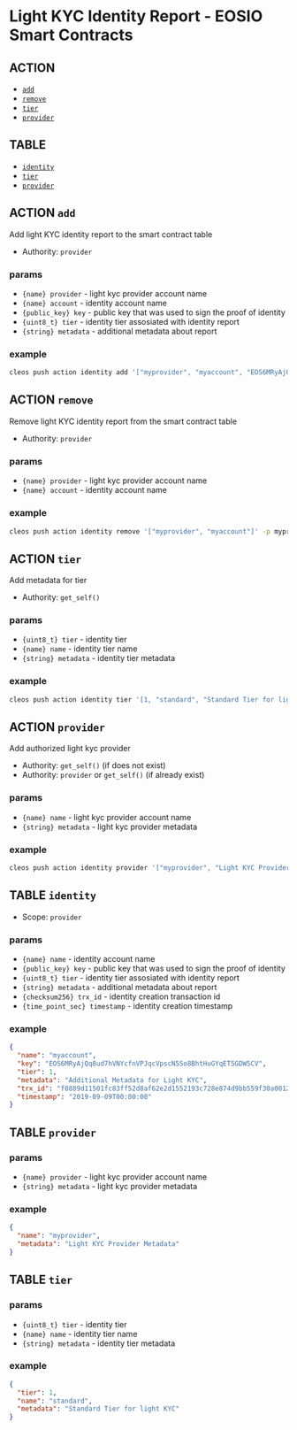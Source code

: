 # Light KYC Identity Report - EOSIO Smart Contracts

## ACTION

- [`add`](#action-add)
- [`remove`](#action-remove)
- [`tier`](#action-tier)
- [`provider`](#action-provider)

## TABLE

- [`identity`](#identity-table)
- [`tier`](#tier-table)
- [`provider`](#provider-table)

## ACTION `add`

Add light KYC identity report to the smart contract table

- Authority: `provider`

### params

- `{name} provider` - light kyc provider account name
- `{name} account` - identity account name
- `{public_key} key` - public key that was used to sign the proof of identity
- `{uint8_t} tier` - identity tier assosiated with identity report
- `{string} metadata` - additional metadata about report

### example

```bash
cleos push action identity add '["myprovider", "myaccount", "EOS6MRyAjQq8ud7hVNYcfnVPJqcVpscN5So8BhtHuGYqET5GDW5CV", 1, "Additional Metadata for Light KYC"]' -p myprovider
```

## ACTION `remove`

Remove light KYC identity report from the smart contract table

- Authority: `provider`

### params

- `{name} provider` - light kyc provider account name
- `{name} account` - identity account name

### example

```bash
cleos push action identity remove '["myprovider", "myaccount"]' -p myprovider
```

## ACTION `tier`

Add metadata for tier

- Authority: `get_self()`

### params

- `{uint8_t} tier` - identity tier
- `{name} name` - identity tier name
- `{string} metadata` - identity tier metadata

### example

```bash
cleos push action identity tier '[1, "standard", "Standard Tier for light KYC"]' -p identity
```

## ACTION `provider`

Add authorized light kyc provider

- Authority: `get_self()` (if does not exist)
- Authority: `provider` or `get_self()` (if already exist)

### params

- `{name} name` - light kyc provider account name
- `{string} metadata` - light kyc provider metadata

### example

```bash
cleos push action identity provider '["myprovider", "Light KYC Provider Metadata"]' -p identity
```

## TABLE `identity`

- Scope: `provider`

### params

- `{name} name` - identity account name
- `{public_key} key` - public key that was used to sign the proof of identity
- `{uint8_t} tier` - identity tier assosiated with identity report
- `{string} metadata` - additional metadata about report
- `{checksum256} trx_id` - identity creation transaction id
- `{time_point_sec} timestamp` - identity creation timestamp

### example

```json
{
  "name": "myaccount",
  "key": "EOS6MRyAjQq8ud7hVNYcfnVPJqcVpscN5So8BhtHuGYqET5GDW5CV",
  "tier": 1,
  "metadata": "Additional Metadata for Light KYC",
  "trx_id": "f0889d11501fc83ff52d8af62e2d1552193c728e874d9bb559f30a0012deee3e",
  "timestamp": "2019-09-09T00:00:00"
}
```

## TABLE `provider`

### params

- `{name} provider` - light kyc provider account name
- `{string} metadata` - light kyc provider metadata

### example

```json
{
  "name": "myprovider",
  "metadata": "Light KYC Provider Metadata"
}
```

## TABLE `tier`

### params

- `{uint8_t} tier` - identity tier
- `{name} name` - identity tier name
- `{string} metadata` - identity tier metadata

### example

```json
{
  "tier": 1,
  "name": "standard",
  "metadata": "Standard Tier for light KYC"
}
```
